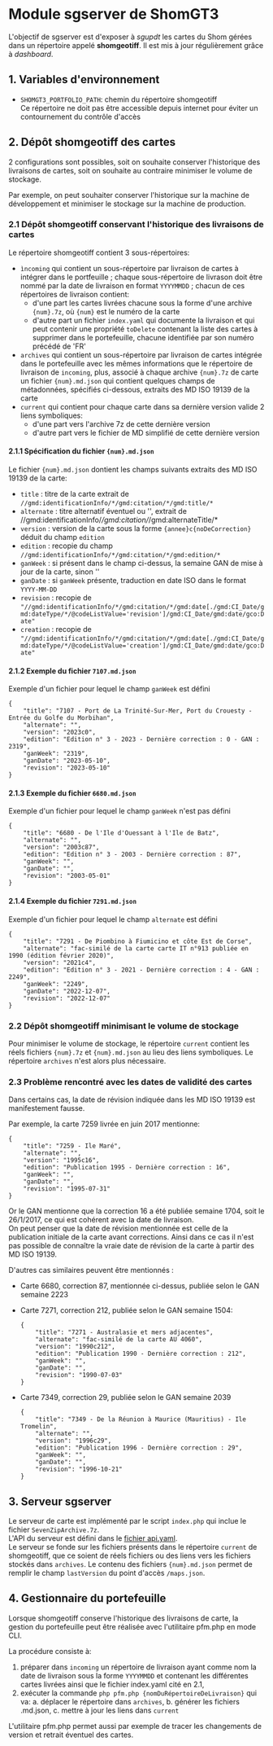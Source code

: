 # Module sgserver de ShomGT3
L'objectif de sgserver est d'exposer à *sgupdt* les cartes du Shom gérées dans un répertoire appelé **shomgeotiff**.
Il est mis à jour régulièrement grâce à *dashboard*.

## 1. Variables d'environnement
- `SHOMGT3_PORTFOLIO_PATH`: chemin du répertoire shomgeotiff  
  Ce répertoire ne doit pas être accessible depuis internet pour éviter un contournement du contrôle d'accès

## 2. Dépôt shomgeotiff des cartes
2 configurations sont possibles, soit on souhaite conserver l'historique des livraisons de cartes,
soit on souhaite au contraire minimiser le volume de stockage.

Par exemple, on peut souhaiter conserver l'historique sur la machine de développement
et minimiser le stockage sur la machine de production.

### 2.1 Dépôt shomgeotiff conservant l'historique des livraisons de cartes
Le répertoire shomgeotiff contient 3 sous-répertoires:

- `ìncoming` qui contient un sous-répertoire par livraison de cartes à intégrer dans le portfeuille ;
  chaque sous-répertoire de livrason doit être nommé par la date de livraison en format `YYYYMMDD` ;
  chacun de ces répertoires de livraison contient:
  - d'une part les cartes livrées chacune sous la forme d'une archive `{num}.7z`, où `{num}` est le numéro de la carte
  - d'autre part un fichier `index.yaml` qui documente la livraison et qui peut contenir une propriété `toDelete` contenant
    la liste des cartes à supprimer dans le portefeuille, chacune identifiée par son numéro précédé de 'FR'
- `archives` qui contient un sous-répertoire par livraison de cartes intégrée dans le portefeuille
  avec les mêmes informations que le répertoire de livraison de `incoming`,
  plus, associé à chaque archive `{num}.7z` de carte un fichier `{num}.md.json`
  qui contient quelques champs de métadonnées, spécifiés ci-dessous, extraits des MD ISO 19139 de la carte
- `current` qui contient pour chaque carte dans sa dernière version valide 2 liens symboliques:
  - d'une part vers l'archive 7z de cette dernière version
  - d'autre part vers le fichier de MD simplifié de cette dernière version
  
#### 2.1.1 Spécification du fichier `{num}.md.json`
Le fichier `{num}.md.json` dontient les champs suivants extraits des MD ISO 19139 de la carte:

- `title` : titre de la carte extrait de `//gmd:identificationInfo/*/gmd:citation/*/gmd:title/*`
- `alternate` : titre alternatif éventuel ou '', extrait de //gmd:identificationInfo/*/gmd:citation/*/gmd:alternateTitle/*
- `version` : version de la carte sous la forme `{annee}c{noDeCorrection}` déduit du champ `edition`
- `edition` : recopie du champ `//gmd:identificationInfo/*/gmd:citation/*/gmd:edition/*`
- `ganWeek` : si présent dans le champ ci-dessus, la semaine GAN de mise à jour de la carte, sinon ''
- `ganDate` : si `ganWeek` présente, traduction en date ISO dans le format `YYYY-MM-DD`
- `revision` : recopie de `"//gmd:identificationInfo/*/gmd:citation/*/gmd:date[./gmd:CI_Date/gmd:dateType/*/@codeListValue='revision']/gmd:CI_Date/gmd:date/gco:Date"`
- `creation` : recopie de `"//gmd:identificationInfo/*/gmd:citation/*/gmd:date[./gmd:CI_Date/gmd:dateType/*/@codeListValue='creation']/gmd:CI_Date/gmd:date/gco:Date"`
      
#### 2.1.2 Exemple du fichier `7107.md.json`
Exemple d'un fichier pour lequel le champ `ganWeek` est défini

    {
        "title": "7107 - Port de La Trinité-Sur-Mer, Port du Crouesty - Entrée du Golfe du Morbihan",
        "alternate": "",
        "version": "2023c0",
        "edition": "Edition n° 3 - 2023 - Dernière correction : 0 - GAN : 2319",
        "ganWeek": "2319",
        "ganDate": "2023-05-10",
        "revision": "2023-05-10"
    }
#### 2.1.3 Exemple du fichier `6680.md.json`
Exemple d'un fichier pour lequel le champ `ganWeek` n'est pas défini

    {
        "title": "6680 - De l'Ile d'Ouessant à l'Ile de Batz",
        "alternate": "",
        "version": "2003c87",
        "edition": "Edition n° 3 - 2003 - Dernière correction : 87",
        "ganWeek": "",
        "ganDate": "",
        "revision": "2003-05-01"
    }
#### 2.1.4 Exemple du fichier `7291.md.json`
Exemple d'un fichier pour lequel le champ `alternate` est défini

    {
        "title": "7291 - De Piombino à Fiumicino et côte Est de Corse",
        "alternate": "fac-similé de la carte carte IT n°913 publiée en 1990 (édition février 2020)",
        "version": "2021c4",
        "edition": "Edition n° 3 - 2021 - Dernière correction : 4 - GAN : 2249",
        "ganWeek": "2249",
        "ganDate": "2022-12-07",
        "revision": "2022-12-07"
    }

### 2.2 Dépôt shomgeotiff minimisant le volume de stockage
Pour minimiser le volume de stockage, le répertoire `current` contient les réels fichiers `{num}.7z`
et `{num}.md.json` au lieu des liens symboliques. Le répertoire `archives` n'est alors plus nécessaire.

### 2.3 Problème rencontré avec les dates de validité des cartes
Dans certains cas, la date de révision indiquée dans les MD ISO 19139 est manifestement fausse.

Par exemple, la carte 7259 livrée en juin 2017 mentionne:

    {
        "title": "7259 - Ile Maré",
        "alternate": "",
        "version": "1995c16",
        "edition": "Publication 1995 - Dernière correction : 16",
        "ganWeek": "",
        "ganDate": "",
        "revision": "1995-07-31"
    }

Or le GAN mentionne que la correction 16 a été publiée semaine 1704, soit le 26/1/2017,
ce qui est cohérent avec la date de livraison.  
On peut penser que la date de révision mentionnée est celle de la publication initiale de la carte avant corrections.
Ainsi dans ce cas il n'est pas possible de connaître la vraie date de révision de la carte à partir des MD ISO 19139.

D'autres cas similaires peuvent être mentionnés :

- Carte 6680, correction 87, mentionnée ci-dessus, publiée selon le GAN semaine 2223

- Carte 7271, correction 212, publiée selon le GAN semaine 1504:

      {
          "title": "7271 - Australasie et mers adjacentes",
          "alternate": "fac-similé de la carte AU 4060",
          "version": "1990c212",
          "edition": "Publication 1990 - Dernière correction : 212",
          "ganWeek": "",
          "ganDate": "",
          "revision": "1990-07-03"
      }

- Carte 7349, correction 29, publiée selon le GAN semaine 2039

      {
          "title": "7349 - De la Réunion à Maurice (Mauritius) - Ile Tromelin",
          "alternate": "",
          "version": "1996c29",
          "edition": "Publication 1996 - Dernière correction : 29",
          "ganWeek": "",
          "ganDate": "",
          "revision": "1996-10-21"
      }

## 3. Serveur sgserver
Le serveur de carte est implémenté par le script `index.php` qui inclue le fichier `SevenZipArchive.7z`.  
L'API du serveur est défini dans le [fichier api.yaml](api.yaml).  
Le serveur se fonde sur les fichiers présents dans le répertoire `current` de shomgeotiff,
que ce soient de réels fichiers ou des liens vers les fichiers stockés dans `archives`.
Le contenu des fichiers `{num}.md.json` permet de remplir le champ `lastVersion` du point d'accès `/maps.json`.

## 4. Gestionnaire du portefeuille
Lorsque shomgeotiff conserve l'historique des livraisons de carte, la gestion du portefeuille peut être réalisée
avec l'utilitaire pfm.php en mode CLI.

La procédure consiste à:

1. préparer dans `incoming` un répertoire de livraison ayant comme nom la date de livraison sous la forme `YYYYMMDD`
   et contenant les différentes cartes livrées ainsi que le fichier index.yaml cité en 2.1,
2. exécuter la commande `php pfm.php {nomDuRépertoireDeLivraison}` qui va:
   a. déplacer le répertoire dans `archives`,
   b. générer les fichiers .md.json,
   c. mettre à jour les liens dans `current`

L'utilitaire pfm.php permet aussi par exemple de tracer les changements de version et retrait éventuel des cartes.

